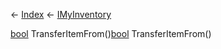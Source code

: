 ← [Index](Api-Index) ← [IMyInventory](VRage.Game.ModAPI.Ingame.IMyInventory)

[bool](System.Boolean) TransferItemFrom()[bool](System.Boolean) TransferItemFrom()